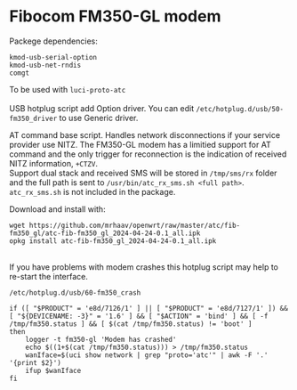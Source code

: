 # Fibocom FM350-GL modem

Packege dependencies:
```
kmod-usb-serial-option
kmod-usb-net-rndis
comgt
```
To be used with `luci-proto-atc`\
\
USB hotplug script add Option driver. You can edit `/etc/hotplug.d/usb/50-fm350_driver` to use Generic driver.

AT command base script. Handles network disconnections if your service provider use NITZ. The FM350-GL modem has a limitied support for AT command and the only trigger for reconnection is the indication of received NITZ information, `+CTZV`.\
Support dual stack and received SMS will be stored in `/tmp/sms/rx` folder and the full path is sent to `/usr/bin/atc_rx_sms.sh <full path>`. `atc_rx_sms.sh` is not included in the package.


Download and install with:

```
wget https://github.com/mrhaav/openwrt/raw/master/atc/fib-fm350_gl/atc-fib-fm350_gl_2024-04-24-0.1_all.ipk
opkg install atc-fib-fm350_gl_2024-04-24-0.1_all.ipk
```

\
If you have problems with modem crashes this hotplug script may help to re-start the interface.

`/etc/hotplug.d/usb/60-fm350_crash`
```
if ([ "$PRODUCT" = 'e8d/7126/1' ] || [ "$PRODUCT" = 'e8d/7127/1' ]) && [ "${DEVICENAME: -3}" = '1.6' ] && [ "$ACTION" = 'bind' ] && [ -f /tmp/fm350.status ] && [ $(cat /tmp/fm350.status) != 'boot' ]
then
    logger -t fm350-gl 'Modem has crashed'
    echo $((1+$(cat /tmp/fm350.status))) > /tmp/fm350.status
    wanIface=$(uci show network | grep "proto='atc'" | awk -F '.' '{print $2}')
    ifup $wanIface
fi
```
